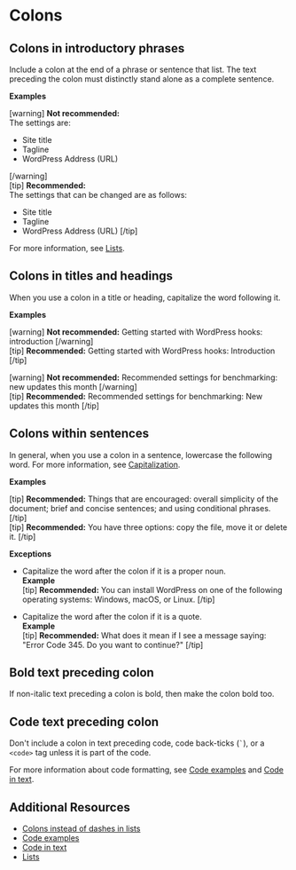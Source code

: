 # Colons

## Colons in introductory phrases

Include a colon at the end of a phrase or sentence that list. The text preceding the colon must distinctly stand alone as a complete sentence.

**Examples**  

[warning]
**Not recommended:**  
The settings are:  
- Site title
- Tagline
- WordPress Address (URL)  

[/warning]  
[tip]
**Recommended:**  
The settings that can be changed are as follows:  
- Site title
- Tagline
- WordPress Address (URL)
[/tip]  

For more information, see [Lists](https://make.wordpress.org/docs/style-guide/formatting/lists/).

## Colons in titles and headings

When you use a colon in a title or heading, capitalize the word following it.

**Examples**  

[warning] **Not recommended:** Getting started with WordPress hooks: introduction [/warning]  
[tip] **Recommended:** Getting started with WordPress hooks: Introduction [/tip]  

[warning] **Not recommended:** Recommended settings for benchmarking: new updates this month [/warning]  
[tip] **Recommended:** Recommended settings for benchmarking: New updates this month [/tip]  

## Colons within sentences

In general, when you use a colon in a sentence, lowercase the following word. For more information, see [Capitalization](https://make.wordpress.org/docs/style-guide/language-grammar/capitalization/).

**Examples**  

[tip] **Recommended:** Things that are encouraged: overall simplicity of the document; brief and concise sentences; and using conditional phrases. [/tip]  
[tip] **Recommended:** You have three options: copy the file, move it or delete it. [/tip]  

**Exceptions**  

- Capitalize the word after the colon if it is a proper noun.  
  **Example**  
  [tip] **Recommended:** You can install WordPress on one of the following operating systems: Windows, macOS, or Linux. [/tip]

- Capitalize the word after the colon if it is a quote.  
  **Example**  
  [tip] **Recommended:** What does it mean if I see a message saying: "Error Code 345. Do you want to continue?" [/tip]

## Bold text preceding colon

If non-italic text preceding a colon is bold, then make the colon bold too.

## Code text preceding colon

Don't include a colon in text preceding code, code back-ticks (``` ` ```), or a `<code>` tag unless it is part of the code.

For more information about code formatting, see [Code examples](https://make.wordpress.org/docs/style-guide/developer-content/code-examples/) and [Code in text](https://make.wordpress.org/docs/style-guide/developer-content/code-in-text/).

## Additional Resources

- [Colons instead of dashes in lists](https://make.wordpress.org/docs/style-guide/punctuation/dashes/#colons-instead-of-dashes-in-lists)
- [Code examples](https://make.wordpress.org/docs/style-guide/developer-content/code-examples/)
- [Code in text](https://make.wordpress.org/docs/style-guide/developer-content/code-in-text/)
- [Lists](https://make.wordpress.org/docs/style-guide/formatting/lists/)
